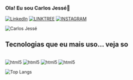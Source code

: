 ### Ola! Eu sou Carlos Jessé👋

[![LinkedIn](https://img.shields.io/badge/LinkedIn-0077B5?style=for-the-badge&logo=linkedin&logoColor=white)](https://www.linkedin.com/in/carlos-jess%C3%A9-coelho-da-silva-5b375a206/)
[![LINKTREE](https://img.shields.io/badge/linktree-39E09B?style=for-the-badge&logo=linktree&logoColor=white)](https://linktr.ee/CarlosJesse)
[![INSTAGRAM](https://img.shields.io/badge/Instagram-E4405F?style=for-the-badge&logo=instagram&logoColor=white)](https://www.instagram.com/c.j.coelho/)

![Carlos Jessé](https://github-readme-stats.vercel.app/api?username=reccoelho&show_icons=true&theme=gradient)

## Tecnologias que eu mais uso... veja so

<div style="display: inline_block"><br>
  <img align="center" alt="html5" src="https://img.shields.io/badge/HTML-239120?style=for-the-badge&logo=html5&logoColor=white" >
  <img align="center" alt="html5" src="https://img.shields.io/badge/CSS-239120?&style=for-the-badge&logo=css3&logoColor=white">
  <img align="center" alt="html5" src="https://img.shields.io/badge/JavaScript-323330?style=for-the-badge&logo=javascript&logoColor=F7DF1E" >
  <img align="center" alt="html5" src="https://img.shields.io/badge/PHP-777BB4?style=for-the-badge&logo=php&logoColor=white" >
</div>

![Top Langs](https://github-readme-stats.vercel.app/api/top-langs/?username=reccoelho&layout=compact)

